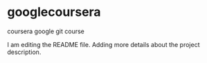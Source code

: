 # googlecoursera
coursera google git course

I am editing the README file. Adding more details about the project description.

